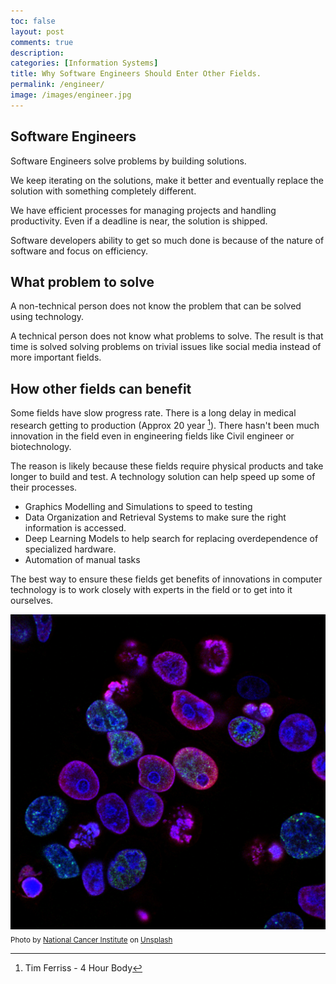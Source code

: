 ```yaml
---
toc: false
layout: post
comments: true
description:
categories: [Information Systems]
title: Why Software Engineers Should Enter Other Fields.
permalink: /engineer/
image: /images/engineer.jpg
---
```


## Software Engineers

Software Engineers solve problems by building solutions.

We keep iterating on the solutions, make it better and eventually replace the solution with something completely different.

We have efficient processes for managing projects and handling productivity. Even if a deadline is near, the solution is shipped.

Software developers ability to get so much done is because of the nature of software and focus on efficiency.

## What problem to solve

A non-technical person does not know the problem that can be solved using technology.

A technical person does not know what problems to solve. The result is that time is solved solving problems on trivial issues like social media instead of more important fields.

## How other fields can benefit

Some fields have slow progress rate. There is a long delay in medical research getting to production (Approx 20 year [^1]). There hasn't been much innovation in the field even in engineering fields like Civil engineer or biotechnology.

The reason is likely because these fields require physical products and take longer to build and test. A technology solution can help speed up some of their processes.
- Graphics Modelling and Simulations to speed to testing
- Data Organization and Retrieval Systems to make sure the right information is accessed.
- Deep Learning Models to help search for replacing overdependence of specialized hardware.
- Automation of manual tasks

The best way to ensure these fields get benefits of innovations in computer technology is to work closely with experts in the field or to get into it ourselves.

![](/images/engineer.jpg)
<sub>Photo by <a href="https://unsplash.com/@nci?utm_source=unsplash&amp;utm_medium=referral&amp;utm_content=creditCopyText">National Cancer Institute</a> on <a href="https://unsplash.com/s/photos/cells?utm_source=unsplash&amp;utm_medium=referral&amp;utm_content=creditCopyText">Unsplash</a></sub>

[^1]: Tim Ferriss - 4 Hour Body
